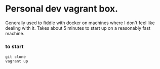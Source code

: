 # Personal dev vagrant box.
Generally used to fiddle with docker on machines where I don't feel like dealing with it.
Takes about 5 minutes to start up on a reasonably fast machine. 

### to start
    git clone
    vagrant up
